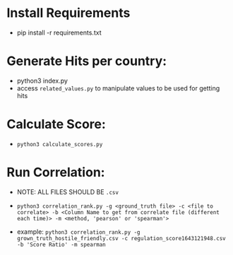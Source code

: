 # Install Requirements

* pip install -r requirements.txt

# Generate Hits per country:

- python3 index.py
- access `related_values.py` to manipulate values to be used for getting hits

# Calculate Score:

- `python3 calculate_scores.py`

# Run Correlation:

- NOTE: ALL FILES SHOULD BE `.csv`

* `python3 correlation_rank.py -g <ground_truth file> -c <file to correlate> -b <Column Name to get from correlate file (different each time)> -m <method, 'pearson' or 'spearman'>`

- example: `python3 correlation_rank.py -g grown_truth_hostile_friendly.csv -c regulation_score1643121948.csv -b 'Score Ratio' -m spearman`
